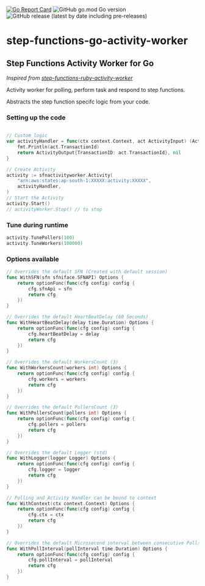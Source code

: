 [![Go Report Card](https://goreportcard.com/badge/github.com/bharat-gadde/step-functions-go-activity-worker)](https://goreportcard.com/report/github.com/bharat-gadde/step-functions-go-activity-worker)
![GitHub go.mod Go version](https://img.shields.io/github/go-mod/go-version/bharat-gadde/step-functions-go-activity-worker)
![GitHub release (latest by date including pre-releases)](https://img.shields.io/github/v/release/bharat-gadde/step-functions-go-activity-worker?include_prereleases)

# step-functions-go-activity-worker

## Step Functions Activity Worker for Go

*Inspired from [step-functions-ruby-activity-worker](https://github.com/aws-samples/step-functions-ruby-activity-worker)*

Activity worker for polling, perform task and respond to step functions.

Abstracts the step function specifc logic from your code.

### Setting up the code

```go

// Custom logic
var activityHandler = func(ctx context.Context, act ActivityInput) (ActivityOutput, error) {
    fmt.Println(act.TransactionId)
    return ActivityOutput{TransactionID: act.TransactionId}, nil
}

// Create Activity
activity := sfnactivityworker.Activity(
    "arn:aws:states:ap-south-1:XXXXX:activity:XXXXX",
    activityHandler,
)
// Start the Activity
activity.Start()
// activityWorker.Stop() // to stop
```

### Tune during runtime

```go
activity.TunePollers(100)
activity.TuneWorkers(100000)
```

### Options available

```go
// Overrides the default SFN (Created with default session)
func WithSFN(sfn sfniface.SFNAPI) Options {
    return optionFunc(func(cfg config) config {
        cfg.sfnApi = sfn
        return cfg
    })
}

// Overrides the default HeartBeatDelay (60 Seconds)
func WithHeartBeatDelay(delay time.Duration) Options {
    return optionFunc(func(cfg config) config {
        cfg.heartBeatDelay = delay
        return cfg
    })
}

// Overrides the default WorkersCount (3)
func WithWorkersCount(workers int) Options {
    return optionFunc(func(cfg config) config {
        cfg.workers = workers
        return cfg
    })
}

// Overrides the default PollersCount (3)
func WithPollersCount(pollers int) Options {
    return optionFunc(func(cfg config) config {
        cfg.pollers = pollers
        return cfg
    })
}

// Overrides the default Logger (std)
func WithLogger(logger Logger) Options {
    return optionFunc(func(cfg config) config {
        cfg.logger = logger
        return cfg
    })
}

// Polling and Activity Handler can be bound to context
func WithContext(ctx context.Context) Options {
    return optionFunc(func(cfg config) config {
        cfg.ctx = ctx
        return cfg
    })
}

// Overrides the default Microsecond interval between consecutive Polls
func WithPollInterval(pollInterval time.Duration) Options {
    return optionFunc(func(cfg config) config {
        cfg.pollInterval = pollInterval
        return cfg
    })
}

```
